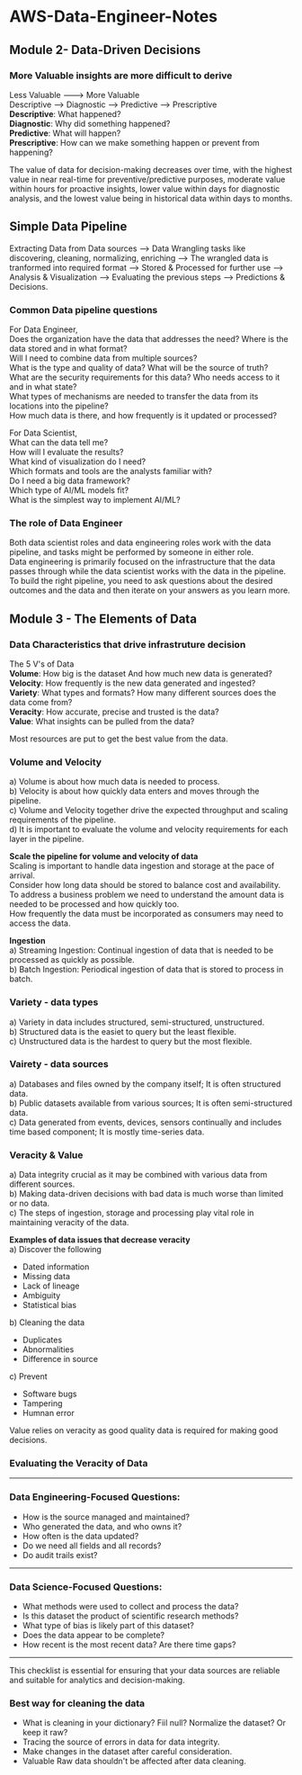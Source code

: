 # AWS-Data-Engineer-Notes

## Module 2- Data-Driven Decisions
### More Valuable insights are more difficult to derive
Less Valuable ---> More Valuable  
Descriptive --> Diagnostic --> Predictive --> Prescriptive  
**Descriptive**: What happened?  
**Diagnostic**: Why did something happened?  
**Predictive**: What will happen?  
**Prescriptive**: How can we make something happen or prevent from happening?  

The value of data for decision-making decreases over time, with the highest value in near real-time for preventive/predictive purposes, moderate value within hours for proactive insights, lower value within days for diagnostic analysis, and the lowest value being in historical data within days to months.  

## Simple Data Pipeline
Extracting Data from Data sources --> Data Wrangling tasks like discovering, cleaning, normalizing, enriching --> The wrangled data is tranformed into required format --> Stored & Processed for further use --> Analysis & Visualization --> Evaluating the previous steps --> Predictions & Decisions.  

### Common Data pipeline questions
For Data Engineer,  
Does the organization have the data that addresses the need? Where is the data stored and in what format?  
Will I need to combine data from multiple sources?  
What is the type and quality of data? What will be the source of truth?  
What are the security requirements for this data? Who needs access to it and in what state?  
What types of mechanisms are needed to transfer the data from its locations into the pipeline?  
How much data is there, and how frequently is it updated or processed?  

For Data Scientist,  
What can the data tell me?  
How will I evaluate the results?  
What kind of visualization do I need?  
Which formats and tools are the analysts familiar with?  
Do I need a big data framework?  
Which type of AI/ML models fit?  
What is the simplest way to implement AI/ML?  

### The role of Data Engineer 
Both data scientist roles and data engineering roles work with the data pipeline, and tasks might be performed by someone in either role.  
Data engineering is primarily focused on the infrastructure that the data passes through while the data scientist works with the data in the pipeline.  
To build the right pipeline, you need to ask questions about the desired outcomes and the data and then iterate on your answers as you learn more.  

## Module 3 - The Elements of Data

### Data Characteristics that drive infrastruture decision
The 5 V's of Data  
**Volume**: How big is the dataset And how much new data is generated?  
**Velocity**: How frequently is the new data generated and ingested?  
**Variety**: What types and formats? How many different sources does the data come from?  
**Veracity**: How accurate, precise and trusted is the data?  
**Value**: What insights can be pulled from the data?  

Most resources are put to get the best value from the data.  

### Volume and Velocity  
a) Volume is about how much data is needed to process.  
b) Velocity is about how quickly data enters and moves through the pipeline.  
c) Volume and Velocity together drive the expected throughput and scaling requirements of the pipeline.  
d) It is important to evaluate the volume and velocity requirements for each layer in the pipeline.  

**Scale the pipeline for volume and velocity of data**  
Scaling is important to handle data ingestion and storage at the pace of arrival.  
Consider how long data should be stored to balance cost and availability.  
To address a business problem we need to understand the amount data is needed to be processed and how quickly too.  
How frequently the data must be incorporated as consumers may need to access the data.  

**Ingestion**  
a) Streaming Ingestion: Continual ingestion of data that is needed to be processed as quickly as possible.  
b) Batch Ingestion: Periodical ingestion of data that is stored to process in batch.  

### Variety - data types 
a) Variety in data includes structured, semi-structured, unstructured.  
b) Structured data is the easiet to query but the least flexible.  
c) Unstructured data is the hardest to query but the most flexible.  

### Vairety - data sources
a) Databases and files owned by the company itself; It is often structured data.  
b) Public datasets available from various sources; It is often semi-structured data.  
c) Data generated from events, devices, sensors continually and includes time based component; It is mostly time-series data.  

### Veracity & Value  
a) Data integrity crucial as it may be combined with various data from different sources.  
b) Making data-driven decisions with bad data is much worse than limited or no data.  
c) The steps of ingestion, storage and processing play vital role in maintaining veracity of the data.  

**Examples of data issues that decrease veracity**  
a) Discover the following 
- Dated information
- Missing data
- Lack of lineage
- Ambiguity
- Statistical bias

b) Cleaning the data
- Duplicates
- Abnormalities
- Difference in source

c) Prevent
- Software bugs
- Tampering
- Humnan error

Value relies on veracity as good quality data is required for making good decisions.  

### Evaluating the Veracity of Data
---
### Data Engineering-Focused Questions:
- How is the source managed and maintained?
- Who generated the data, and who owns it?
- How often is the data updated?
- Do we need all fields and all records?
- Do audit trails exist?
---
### Data Science-Focused Questions:
- What methods were used to collect and process the data?
- Is this dataset the product of scientific research methods?
- What type of bias is likely part of this dataset?
- Does the data appear to be complete?
- How recent is the most recent data? Are there time gaps?
---
This checklist is essential for ensuring that your data sources are reliable and suitable for analytics and decision-making.

### Best way for cleaning the data  
- What is cleaning in your dictionary? Fiil null? Normalize the dataset? Or keep it raw?  
- Tracing the source of errors in data for data integrity.  
- Make changes in the dataset after careful consideration.  
- Valuable Raw data shouldn't be affected after data cleaning.  
